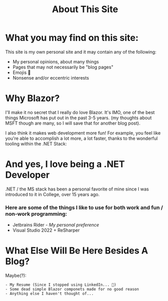 ﻿---
tags: about, site
title: About This Site
published: 10/22/2023 12:00:00
---
# What you may find on this site:

This site is my own personal site and it may contain any of the following:

- My personal opinions, about many things
- Pages that may not necessarily be "blog pages" 
- Emojis 🎉
- Nonsense and/or eccentric interests 


# Why Blazor?

I'll make it no secret that I really do love Blazor. It's IMO, one of the best things Microsoft has put out in the past 3-5 years.
(my thoughts about MSFT though are many, so I will save that for another blog post). 

I also think it makes web development more fun! For example, you feel like you're able to accomplish a lot more, a lot faster, thanks to the wonderful tooling within the .NET Stack:

# And yes, I love being a .NET Developer

.NET / the MS stack has been a personal favorite of mine since I was introduced to it in College, over 15 years ago.

### Here are some of the things I like to use for both work and fun / non-work programming:
- Jetbrains Rider  - _My personal preference_
- Visual Studio 2022 + ReSharper

# What Else Will Be Here Besides A Blog?

Maybe(?):

    - My Resume (Since I stopped using LinkedIn... 🤭)
    - Some dead simple Blazor componets made for no good reason
    - Anything else I haven't thought of...


